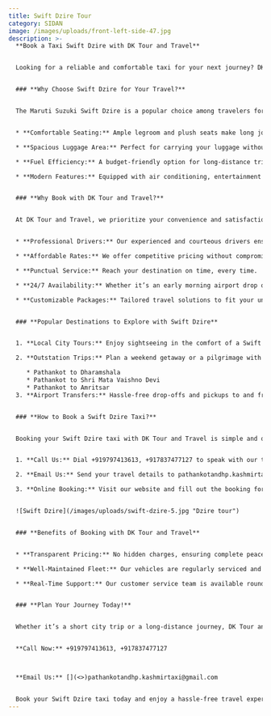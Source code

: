 ```yaml
---
title: Swift Dzire Tour
category: SIDAN
image: /images/uploads/front-left-side-47.jpg
description: >-
  **Book a Taxi Swift Dzire with DK Tour and Travel**


  Looking for a reliable and comfortable taxi for your next journey? DK Tour and Travel offers top-notch Swift Dzire taxi services to cater to all your travel needs. Whether it’s a business trip, a family outing, or a long-distance journey, our Swift Dzire taxis provide the perfect blend of comfort, safety, and affordability.


  ### **Why Choose Swift Dzire for Your Travel?**


  The Maruti Suzuki Swift Dzire is a popular choice among travelers for its spacious interiors, smooth ride, and excellent fuel efficiency. Here’s why it stands out:


  * **Comfortable Seating:** Ample legroom and plush seats make long journeys a breeze.

  * **Spacious Luggage Area:** Perfect for carrying your luggage without any hassle.

  * **Fuel Efficiency:** A budget-friendly option for long-distance trips.

  * **Modern Features:** Equipped with air conditioning, entertainment options, and smooth suspension for a pleasant ride.


  ### **Why Book with DK Tour and Travel?**


  At DK Tour and Travel, we prioritize your convenience and satisfaction. Here are some reasons to book a Swift Dzire taxi with us:


  * **Professional Drivers:** Our experienced and courteous drivers ensure a safe and timely journey.

  * **Affordable Rates:** We offer competitive pricing without compromising on quality.

  * **Punctual Service:** Reach your destination on time, every time.

  * **24/7 Availability:** Whether it’s an early morning airport drop or a late-night pickup, we’re always at your service.

  * **Customizable Packages:** Tailored travel solutions to fit your unique requirements.


  ### **Popular Destinations to Explore with Swift Dzire**


  1. **Local City Tours:** Enjoy sightseeing in the comfort of a Swift Dzire. From historical landmarks to shopping centers, explore your city effortlessly.

  2. **Outstation Trips:** Plan a weekend getaway or a pilgrimage with ease. Popular routes include:

     * Pathankot to Dharamshala
     * Pathankot to Shri Mata Vaishno Devi
     * Pathankot to Amritsar
  3. **Airport Transfers:** Hassle-free drop-offs and pickups to and from major airports.


  ### **How to Book a Swift Dzire Taxi?**


  Booking your Swift Dzire taxi with DK Tour and Travel is simple and quick:


  1. **Call Us:** Dial +919797413613, +917837477127 to speak with our team.

  2. **Email Us:** Send your travel details to pathankotandhp.kashmirtaxi@gmail.com

  3. **Online Booking:** Visit our website and fill out the booking form for instant confirmation.


  ![Swift Dzire](/images/uploads/swift-dzire-5.jpg "Dzire tour")


  ### **Benefits of Booking with DK Tour and Travel**


  * **Transparent Pricing:** No hidden charges, ensuring complete peace of mind.

  * **Well-Maintained Fleet:** Our vehicles are regularly serviced and cleaned for your comfort and safety.

  * **Real-Time Support:** Our customer service team is available round-the-clock to assist you.


  ### **Plan Your Journey Today!**


  Whether it’s a short city trip or a long-distance journey, DK Tour and Travel’s Swift Dzire taxi service is your trusted travel partner. Experience seamless travel with unmatched comfort and reliability.


  **Call Now:** +919797413613, +917837477127



  **Email Us:** [](<>)pathankotandhp.kashmirtaxi@gmail.com


  Book your Swift Dzire taxi today and enjoy a hassle-free travel experience with DK Tour and Travel!
---
```


